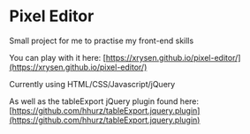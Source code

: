 # Pixel Editor

Small project for me to practise my front-end skills

You can play with it here:
[https://xrysen.github.io/pixel-editor/](https://xrysen.github.io/pixel-editor/)

Currently using HTML/CSS/Javascript/jQuery

As well as the tableExport jQuery plugin found here:
[https://github.com/hhurz/tableExport.jquery.plugin](https://github.com/hhurz/tableExport.jquery.plugin)